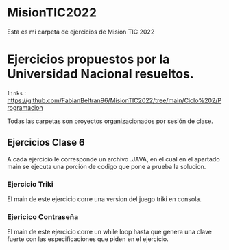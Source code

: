 # MisionTIC2022

Esta es mi carpeta de ejercicios de Mision TIC 2022


# Ejercicios propuestos por la Universidad Nacional resueltos.

`links` : <https://github.com/FabianBeltran96/MisionTIC2022/tree/main/Ciclo%202/Programacion>

Todas las carpetas son proyectos organizacionados por sesión de clase.

## Ejercicios Clase 6
A cada ejercicio le corresponde un archivo .JAVA, en el cual en el apartado main se ejecuta una porción de codigo
que pone a prueba la solucion.

### Ejercicio Triki
El main de este ejercicio corre una version del juego triki en consola.

### Ejericico Contraseña
El main de este ejercicio corre un while loop hasta que genera una clave fuerte con las especificaciones que piden en el ejercicio.